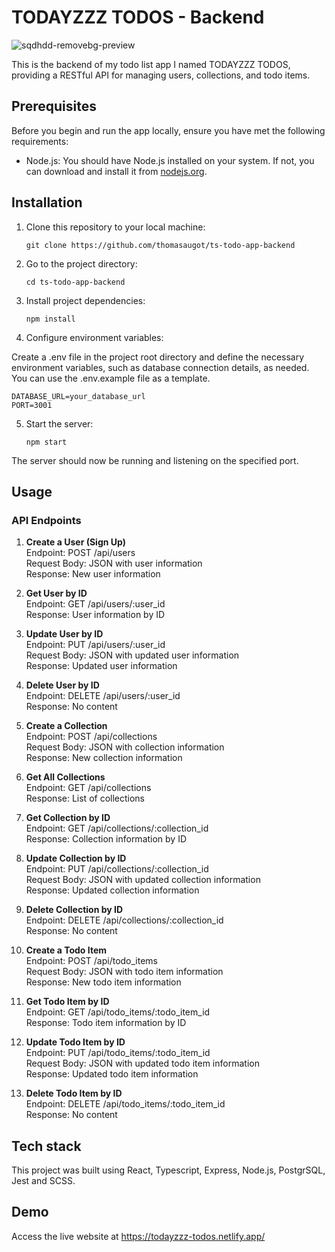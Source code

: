 # TODAYZZZ TODOS - Backend

![sqdhdd-removebg-preview](https://github.com/thomasaugot/ts-todo-app-backend/assets/117474095/90ca361c-80a0-4e39-85f1-e11d0fa501e0)


This is the backend of my todo list app I named TODAYZZZ TODOS, providing a RESTful API for managing users, collections, and todo items.

## Prerequisites

Before you begin and run the app locally, ensure you have met the following requirements:

- Node.js: You should have Node.js installed on your system. If not, you can download and install it from [nodejs.org](https://nodejs.org/).

## Installation

1. Clone this repository to your local machine:

   ```shell
   git clone https://github.com/thomasaugot/ts-todo-app-backend
   ```

2. Go to the project directory:

   ```shell
   cd ts-todo-app-backend
   ```

3. Install project dependencies:

   ```shell
   npm install
   ```

4. Configure environment variables:

Create a .env file in the project root directory and define the necessary environment variables, such as database connection details, as needed. You can use the .env.example file as a template.

```shell
DATABASE_URL=your_database_url
PORT=3001
```

5. Start the server:

   ```shell
   npm start
   ```

The server should now be running and listening on the specified port.

## Usage

### API Endpoints

1. <b>Create a User (Sign Up)</b><br>
   Endpoint: POST /api/users <br>
   Request Body: JSON with user information<br>
   Response: New user information

2. <b>Get User by ID</b><br>
   Endpoint: GET /api/users/:user_id<br>
   Response: User information by ID

3. <b>Update User by ID</b><br>
   Endpoint: PUT /api/users/:user_id<br>
   Request Body: JSON with updated user information<br>
   Response: Updated user information

4. <b>Delete User by ID</b><br>
   Endpoint: DELETE /api/users/:user_id<br>
   Response: No content

5. <b>Create a Collection</b><br>
   Endpoint: POST /api/collections<br>
   Request Body: JSON with collection information<br>
   Response: New collection information

6. <b>Get All Collections</b><br>
   Endpoint: GET /api/collections<br>
   Response: List of collections

7. <b>Get Collection by ID</b><br>
   Endpoint: GET /api/collections/:collection_id<br>
   Response: Collection information by ID

8. <b>Update Collection by ID</b><br>
   Endpoint: PUT /api/collections/:collection_id<br>
   Request Body: JSON with updated collection information<br>
   Response: Updated collection information

9. <b>Delete Collection by ID</b><br>
   Endpoint: DELETE /api/collections/:collection_id<br>
   Response: No content

10. <b>Create a Todo Item</b><br>
    Endpoint: POST /api/todo_items<br>
    Request Body: JSON with todo item information<br>
    Response: New todo item information

11. <b>Get Todo Item by ID</b><br>
    Endpoint: GET /api/todo_items/:todo_item_id<br>
    Response: Todo item information by ID

12. <b>Update Todo Item by ID</b><br>
    Endpoint: PUT /api/todo_items/:todo_item_id<br>
    Request Body: JSON with updated todo item information<br>
    Response: Updated todo item information

13. <b>Delete Todo Item by ID</b><br>
    Endpoint: DELETE /api/todo_items/:todo_item_id<br>
    Response: No content

## Tech stack

This project was built using React, Typescript, Express, Node.js, PostgrSQL, Jest and SCSS.

## Demo

Access the live website at https://todayzzz-todos.netlify.app/
